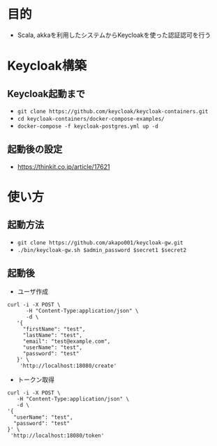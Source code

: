 # 目的
- Scala, akkaを利用したシステムからKeycloakを使った認証認可を行う

# Keycloak構築
## Keycloak起動まで
- `git clone https://github.com/keycloak/keycloak-containers.git`
- `cd keycloak-containers/docker-compose-examples/`
- `docker-compose -f keycloak-postgres.yml up -d`

## 起動後の設定
- https://thinkit.co.jp/article/17621

# 使い方
## 起動方法
- `git clone https://github.com/akapo001/keycloak-gw.git`
- `./bin/keycloak-gw.sh $admin_password $secret1 $secret2`

## 起動後
- ユーザ作成
```curl
curl -i -X POST \
      -H "Content-Type:application/json" \
      -d \
   '{
     "firstName": "test",
     "lastName": "test",
     "email": "test@example.com",
     "userName": "test",
     "password": "test"
   }' \
    'http://localhost:18080/create'
  ```

- トークン取得
```curl
curl -i -X POST \
   -H "Content-Type:application/json" \
   -d \
'{
  "userName": "test",
  "password": "test"
}' \
 'http://localhost:18080/token'
```